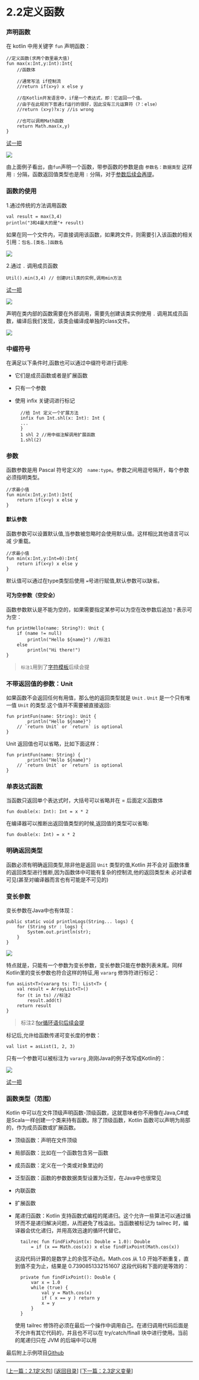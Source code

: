 # 2.2定义函数

### 声明函数

在 kotlin 中用关键字  `fun`  声明函数：

	//定义函数(求两个数里最大值)
	fun max(x:Int,y:Int):Int{
	    //函数体
	
	    //通常写法 if控制流
	    //return if(x>y) x else y
	
	    //在Kotlin开发语言中，if是一个表达式，即：它返回一个值。
	    //由于在此规则下普通if运行的很好，因此没有三元运算符（?：else）
	    //return (x>y)?x:y //is wrong
	
	    //也可以调用Math函数
	    return Math.max(x,y)
	}

[试一把](https://try.kotlinlang.org/#/UserProjects/8ln3dmfsbbqd4ph0s3pdpqpdpn/s9ik1a55rro5a24ka82k0paj20)

![](https://sogrey.github.io/Kotlin-Notes/notes/img/2.2/2017-06-21_105713.jpg)

由上面例子看出，由`fun`声明一个函数，带参函数的参数是由 `参数名：数据类型` 这样用 `:` 分隔，函数返回值类型也是用 `:` 分隔，对于[参数后续会再提](#参数)。


### 函数的使用

1.通过传统的方法调用函数

	val result = max(3,4)
	println("3和4最大的是"+ result)

如果在同一个文件内，可直接调用该函数，如果跨文件，则需要引入该函数的相关引用：`包名.[类名.]函数名`

![](https://sogrey.github.io/Kotlin-Notes/notes/img/2.2/2017-06-21_105950.jpg)

2.通过 `.`  调用成员函数

	Util().min(3,4) // 创建Util类的实例,调用min方法

[试一把](https://try.kotlinlang.org/#/UserProjects/8ln3dmfsbbqd4ph0s3pdpqpdpn/tfgfs5dfj7gvp06drfonn29knk)

![](https://sogrey.github.io/Kotlin-Notes/notes/img/2.2/2017-06-21_110745.jpg)

声明在类内部的函数需要在外部调用，需要先创建该类实例使用 `.` 调用其成员函数，编译后我们发现，该类会编译成单独的class文件。

![](https://sogrey.github.io/Kotlin-Notes/notes/img/2.2/2017-06-21_111225.jpg)



### 中缀符号

在满足以下条件时,函数也可以通过中缀符号进行调用:

- 它们是成员函数或者是扩展函数
- 只有一个参数
- 使用 infix  关键词进行标记

		//给 Int 定义一个扩展方法
		infix fun Int.shl(x: Int): Int {
		...
		}
		1 shl 2 //用中缀注解调用扩展函数
		1.shl(2)

### <a name="参数"></a>参数

函数参数是用 Pascal 符号定义的　`name:type`。参数之间用逗号隔开，每个参数必须指明类型。

    //求最小值
    fun min(x:Int,y:Int):Int{
        return if(x<y) x else y
    }

#### 默认参数

函数参数可以设置默认值,当参数被忽略时会使用默认值。这样相比其他语言可以减
少重载。

    //求最小值
    fun min(x:Int,y:Int=0):Int{
        return if(x<y) x else y
    }

默认值可以通过在type类型后使用 `=`号进行赋值,默认参数可以缺省。

#### 可为空参数（空安全）

函数参数默认是不能为空的，如果需要指定某参可以为空在改参数后追加`？`表示可为空：

	fun printHello(name: String?): Unit {
		if (name != null)
			println("Hello ${name}") //标注1
		else
			println("Hi there!")
	}

> `标注1`用到了[字符模板](https://sogrey.github.io/Kotlin-Notes/notes/2%E5%9F%BA%E6%9C%AC%E8%AF%AD%E6%B3%95/2.5%E5%AD%97%E7%AC%A6%E6%A8%A1%E6%9D%BF)后续会提

### 不带返回值的参数：Unit

如果函数不会返回任何有用值，那么他的返回类型就是  `Unit`  . `Unit`  是一个只有唯一值 `Unit`  的类型.这个值并不需要被直接返回:

	fun printFun(name: String): Unit {
			println("Hello ${name}")
		// `return Unit` or `return` is optional
	}

Unit  返回值也可以省略，比如下面这样：

	fun printFun(name: String) {
			println("Hello ${name}")
		// `return Unit` or `return` is optional
	}

### 单表达式函数

当函数只返回单个表达式时，大括号可以省略并在 = 后面定义函数体

	fun double(x: Int): Int = x * 2

在编译器可以推断出返回值类型的时候,返回值的类型可以省略:

	fun double(x: Int) = x * 2

### 明确返回类型

函数必须有明确返回类型,除非他是返回 ` Unit ` 类型的值,Kotlin 并不会对
函数体重的返回类型进行推断,因为函数体中可能有复杂的控制流,他的返回类型未
必对读者可见(甚至对编译器而言也有可能是不可见的)

### 变长参数

变长参数在Java中也有体现：

    public static void printlnLogs(String... logs) {
        for (String str : logs) {
            System.out.println(str);
        }
    }

![](https://sogrey.github.io/Kotlin-Notes/notes/img/2.2/2017-06-21_125504.jpg)

特点就是，只能有一个参数为变长参数，变长参数只能在参数列表末尾。同样Kotlin里的变长参数也符合这样的特征,用 `vararg` 修饰符进行标记：

	fun asList<T>(vararg ts: T): List<T> {
		val result = ArrayList<T>()
		for (t in ts) //标注2
			result.add(t)
		return result
	}

> 标注2:[for循环语句后续会提]()

标记后,允许给函数传递可变长度的参数：

	val list = asList(1, 2, 3)

只有一个参数可以被标注为  `vararg` ,刚刚Java的例子改写成Kotlin的：

![](https://sogrey.github.io/Kotlin-Notes/notes/img/2.2/2017-06-21_132322.jpg)

[试一把](https://try.kotlinlang.org/#/UserProjects/8ln3dmfsbbqd4ph0s3pdpqpdpn/2l25ut9clbpfeqoolclc4odad9)

### 函数类型（范围）

Kotlin 中可以在文件顶级声明函数-顶级函数，这就意味者你不用像在Java,C#或是Scala一样创建一个类来持有函数。除了顶级函数，Kotlin 函数可以声明为局部的，作为成员函数或扩展函数。

- 顶级函数：声明在文件顶级
- 局部函数：比如在一个函数包含另一函数
- 成员函数：定义在一个类或对象里边的
- 泛型函数：函数的参数数据类型设置为泛型，在Java中也很常见
- 内联函数
- 扩展函数
- 尾递归函数：Kotlin 支持函数式编程的尾递归。这个允许一些算法可以通过循环而不是递归解决问题，从而避免了栈溢出。当函数被标记为  tailrec  时，编译器会优化递归，并用高效迅速的循环代替它。

		tailrec fun findFixPoint(x: Double = 1.0): Double
			= if (x == Math.cos(x)) x else findFixPoint(Math.cos(x))

		
	这段代码计算的是数学上的余弦不动点。Math.cos 从 1.0 开始不断重复，直到值不变为止，结果是 0.7390851332151607 这段代码和下面的是等效的：
		
		private fun findFixPoint(): Double {
			var x = 1.0
			while (true) {
				val y = Math.cos(x)
				if ( x == y ) return y
				x = y
			}
		}
		
	使用  tailrec  修饰符必须在最后一个操作中调用自己。在递归调用代码后面是不允许有其它代码的，并且也不可以在 try/catch/finall 块中进行使用。当前的尾递归只在 JVM 的后端中可以用

最后附上示例项目[Github](https://github.com/Sogrey/Kotlin-Notes/tree/master/source/P02)

---
[[上一篇：2.1定义包](https://sogrey.github.io/Kotlin-Notes/notes/2%E5%9F%BA%E6%9C%AC%E8%AF%AD%E6%B3%95/2.1%E5%AE%9A%E4%B9%89%E5%8C%85)] [[返回目录](https://sogrey.github.io/Kotlin-Notes/)] [[下一篇：2.3定义变量](https://sogrey.github.io/Kotlin-Notes/notes/2%E5%9F%BA%E6%9C%AC%E8%AF%AD%E6%B3%95/2.3%E5%AE%9A%E4%B9%89%E5%8F%98%E9%87%8F)]